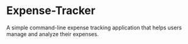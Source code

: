 # Expense-Tracker
A simple command-line expense tracking application that helps users manage and analyze their expenses.
